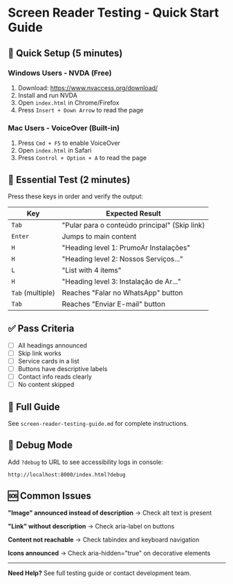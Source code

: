 # Screen Reader Testing - Quick Start Guide

## 🚀 Quick Setup (5 minutes)

### Windows Users - NVDA (Free)
1. Download: https://www.nvaccess.org/download/
2. Install and run NVDA
3. Open `index.html` in Chrome/Firefox
4. Press `Insert + Down Arrow` to read the page

### Mac Users - VoiceOver (Built-in)
1. Press `Cmd + F5` to enable VoiceOver
2. Open `index.html` in Safari
3. Press `Control + Option + A` to read the page

## 🎯 Essential Test (2 minutes)

Press these keys in order and verify the output:

| Key | Expected Result |
|-----|----------------|
| `Tab` | "Pular para o conteúdo principal" (Skip link) |
| `Enter` | Jumps to main content |
| `H` | "Heading level 1: PrumoAr Instalações" |
| `H` | "Heading level 2: Nossos Serviços..." |
| `L` | "List with 4 items" |
| `H` | "Heading level 3: Instalação de Ar..." |
| `Tab` (multiple) | Reaches "Falar no WhatsApp" button |
| `Tab` | Reaches "Enviar E-mail" button |

## ✅ Pass Criteria

- [ ] All headings announced
- [ ] Skip link works
- [ ] Service cards in a list
- [ ] Buttons have descriptive labels
- [ ] Contact info reads clearly
- [ ] No content skipped

## 📖 Full Guide

See `screen-reader-testing-guide.md` for complete instructions.

## 🐛 Debug Mode

Add `?debug` to URL to see accessibility logs in console:
```
http://localhost:8000/index.html?debug
```

## 🆘 Common Issues

**"Image" announced instead of description**
→ Check alt text is present

**"Link" without description**
→ Check aria-label on buttons

**Content not reachable**
→ Check tabindex and keyboard navigation

**Icons announced**
→ Check aria-hidden="true" on decorative elements

---

**Need Help?** See full testing guide or contact development team.
